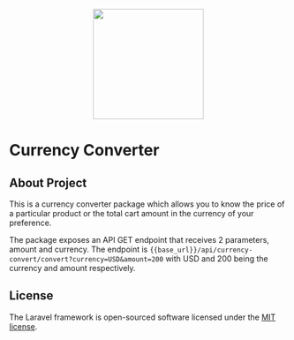 <p align="center"><a href="https://laravel.com" target="_blank"><img src="https://www.buckhill.co.uk/assets/images/xlogo-blue.png.pagespeed.ic.PYdYfUPDLG.webp" width="200"></a></p>

# Currency Converter

## About Project

This is a currency converter package which allows you to know the price of a particular product or the total cart amount in the currency of your preference.

The package exposes an API GET endpoint that receives 2 parameters, amount and currency. The endpoint is ```{{base_url}}/api/currency-convert/convert?currency=USD&amount=200``` with USD and 200 being the currency and amount respectively.

## License

The Laravel framework is open-sourced software licensed under the [MIT license](https://opensource.org/licenses/MIT).

